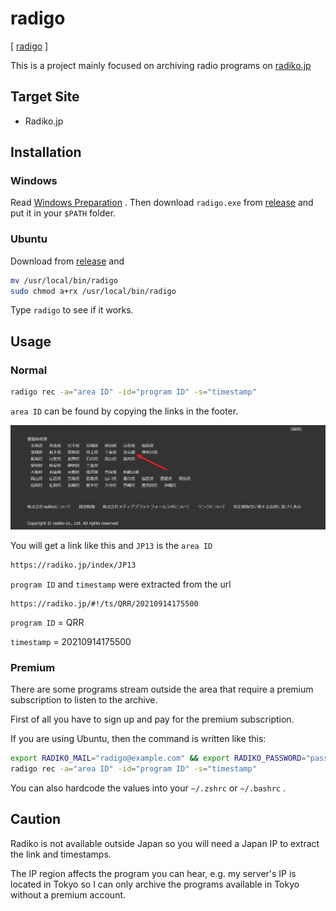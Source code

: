 # radigo

[ [radigo](https://github.com/yyoshiki41/radigo) ]

This is a project mainly focused on archiving radio programs on [radiko.jp](https://radiko.jp)

## Target Site

- Radiko.jp

## Installation

### Windows

Read [Windows Preparation](/docs/preparation/windows.md) . Then download `radigo.exe` from [release](https://github.com/yyoshiki41/radigo/releases/) and put it in your `$PATH` folder.

### Ubuntu

Download from [release](https://github.com/yyoshiki41/radigo/releases/) and

```bash
mv /usr/local/bin/radigo
sudo chmod a+rx /usr/local/bin/radigo
```

Type `radigo` to see if it works.

## Usage

### Normal

```bash
radigo rec -a="area ID" -id="program ID" -s="timestamp"
```

`area ID` can be found by copying the links in the footer.

![footer](radigo-0001.jpg ':size=800rem')

You will get a link like this and `JP13` is the `area ID`

```bash
https://radiko.jp/index/JP13
```

`program ID` and `timestamp` were extracted from the url

```
https://radiko.jp/#!/ts/QRR/20210914175500
```

`program ID` = QRR

`timestamp` = 20210914175500

### Premium

There are some programs stream outside the area that require a premium subscription to listen to the archive.

First of all you have to sign up and pay for the premium subscription.

If you are using Ubuntu, then the command is written like this:

```bash
export RADIKO_MAIL="radigo@example.com" && export RADIKO_PASSWORD="password"
radigo rec -a="area ID" -id="program ID" -s="timestamp"
```

You can also hardcode the values into your `~/.zshrc` or `~/.bashrc` .

## Caution

Radiko is not available outside Japan so you will need a Japan IP to extract the link and timestamps.

The IP region affects the program you can hear, e.g. my server's IP is located in Tokyo so I can only archive the programs available in Tokyo without a premium account.
